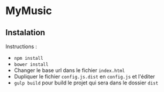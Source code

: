 # MyMusic

## Instalation

Instructions :

- ```npm install```
- ```bower install```
- Changer le base url dans le fichier ```index.html```
- Dupliquer le fichier ```config.js.dist``` en ```config.js``` et l'éditer
- ```gulp build``` pour build le projet qui sera dans le dossier ```dist```
